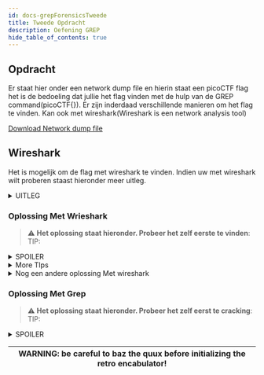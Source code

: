 ```yaml
---
id: docs-grepForensicsTweede
title: Tweede Opdracht
description: Oefening GREP
hide_table_of_contents: true
---
```


## Opdracht

Er staat hier onder een network dump file en hierin staat een picoCTF flag het is de bedoeling dat jullie het flag vinden met de hulp van de GREP command(picoCTF{}).
Er zijn inderdaad verschillende manieren om het flag te vinden. Kan ook met wireshark(Wireshark is een network analysis tool)

[Download Network dump file](./assets/Network-dump.pcapng)


## Wireshark

Het is mogelijk om de flag met wireshark te vinden. Indien uw met wireshark wilt proberen staast hieronder meer uitleg.
<details>
  <summary>UITLEG</summary>
  <p>Gisteren avond surfte een klant naar een russiche site.Waardoor zijn PC geinfecteerd isgeworden. Het ip idres van het site is 10.10.10.10(source IP). </p>
</details>

### Oplossing Met Wrieshark
> :warning: **Het oplossing staat hieronder. Probeer het zelf eerste te vinden**: 
TIP: 
<details>
    <summary>SPOILER</summary>
    <p>Het is ook mogelijk om virus te krijgen via een ping request :))</p>
</details>
<details>
    <summary>More TIps</summary>
    <p>Zet een filter die uw alleen icmp request toont en controleer de packet bytes van elke request die van 10.10.10.10 komt:))</p>
</details>

<details>
    <summary>Nog een andere oplossing Met wireshark</summary>
    <p>Klik op Edit > FInd Pakket > Kies voor String en Packet bytes laat Case Sensotive unchecked. In search string zet "picoCTF" en Klik op find</p>
</details>


### Oplossing Met Grep
> :warning: **Het oplossing staat hieronder. Probeer het zelf eerst te cracking**: 
TIP: 
<details>
  <summary>SPOILER</summary>
  <p>strings Network-dump.pcapng | grep "picoCTF"</p>
</details>

| WARNING: be careful to baz the quux before initializing the retro encabulator! |
| --- |
